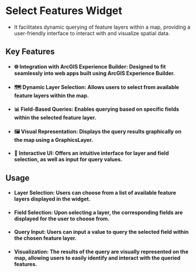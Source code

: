 # Select Features Widget

- It facilitates dynamic querying of feature layers within a map, providing a user-friendly interface to interact with and visualize spatial data.

## Key Features

- #### 🌐 Integration with ArcGIS Experience Builder: Designed to fit seamlessly into web apps built using ArcGIS Experience Builder.
- #### 🗺️ Dynamic Layer Selection: Allows users to select from available feature layers within the map.
- #### 📊 Field-Based Queries: Enables querying based on specific fields within the selected feature layer.
- #### 🖼️ Visual Representation: Displays the query results graphically on the map using a GraphicsLayer.
- #### 🔄 Interactive UI: Offers an intuitive interface for layer and field selection, as well as input for query values.

## Usage

- #### Layer Selection: Users can choose from a list of available feature layers displayed in the widget.
- #### Field Selection: Upon selecting a layer, the corresponding fields are displayed for the user to choose from.
- #### Query Input: Users can input a value to query the selected field within the chosen feature layer.
- #### Visualization: The results of the query are visually represented on the map, allowing users to easily identify and interact with the queried features.